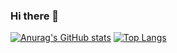 ### Hi there 👋
[![Anurag's GitHub stats](https://github-readme-stats.vercel.app/api?username=cnhhoang850)](https://github.com/anuraghazra/github-readme-stats)
[![Top Langs](https://github-readme-stats.vercel.app/api/top-langs/?username=cnhhoang850&layout=compact)](https://github.com/anuraghazra/github-readme-stats)
<!--
**cnhhoang850/cnhhoang850** is a ✨ _special_ ✨ repository because its `README.md` (this file) appears on your GitHub profile.



-->
